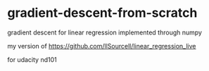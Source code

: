 # gradient-descent-from-scratch

gradient descent for linear regression implemented through numpy

my version of https://github.com/llSourcell/linear_regression_live

for udacity nd101
